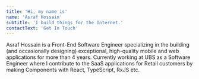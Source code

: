 ```yaml
---
title: 'Hi, my name is'
name: 'Asraf Hossain'
subtitle: 'I build things for the Internet.'
contactText: 'Get In Touch'
---
```


Asraf Hossain is a Front-End Software Engineer specializing in the building (and occasionally designing) exceptional, high-quality mobile and web applications for more than 4 years. Currently working at UBS as a Software Engineer where I contribute to the SaaS applications for Retail customers by making Components with React, TypeScript, RxJS etc.
